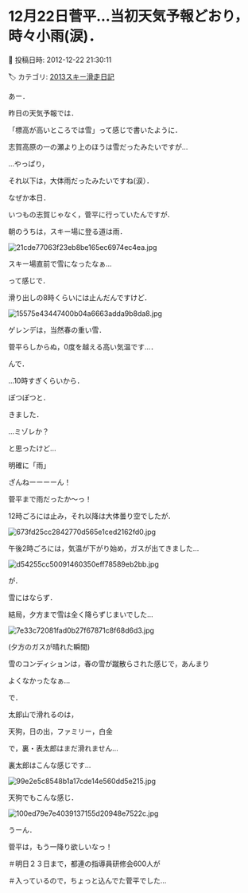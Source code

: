 # 12月22日菅平…当初天気予報どおり，時々小雨(涙)．

📅 投稿日時: 2012-12-22 21:30:11

🏷️ カテゴリ: [2013スキー滑走日記](c91dbe557f9a69230b1600e48622fdd61.md)

あー．


昨日の天気予報では．





「標高が高いところでは雪」って感じで書いたように．


志賀高原の一の瀬より上のほうは雪だったみたいですが…





…やっぱり，


それ以下は，大体雨だったみたいですね(涙）．





なぜか本日．


いつもの志賀じゃなく，菅平に行っていたんですが．





朝のうちは，スキー場に登る道は雨．




![21cde77063f23eb8be165ec6974ec4ea.jpg](images/21cde77063f23eb8be165ec6974ec4ea.jpg)




スキー場直前で雪になったなぁ…


って感じで．


滑り出しの8時くらいには止んだんですけど．




![15575e43447400b04a6663adda9b8da8.jpg](images/15575e43447400b04a6663adda9b8da8.jpg)







ゲレンデは，当然春の重い雪．


菅平らしからぬ，0度を越える高い気温です…．





んで．


…10時すぎくらいから．


ぽつぽつと．


きました．


…ミゾレか？


と思ったけど…


明確に「雨」


ざんねーーーーん！


菅平まで雨だったか～っ！





12時ごろには止み，それ以降は大体曇り空でしたが．




![673fd25cc2842770d565e1ced2162fd0.jpg](images/673fd25cc2842770d565e1ced2162fd0.jpg)







午後2時ごろには，気温が下がり始め，ガスが出てきました…




![d54255cc50091460350eff78589eb2bb.jpg](images/d54255cc50091460350eff78589eb2bb.jpg)




が．


雪にはならず．





結局，夕方まで雪は全く降らずじまいでした…




![7e33c72081fad0b27f67871c8f68d6d3.jpg](images/7e33c72081fad0b27f67871c8f68d6d3.jpg)




(夕方のガスが晴れた瞬間)


雪のコンディションは，春の雪が蹴散らされた感じで，あんまり


よくなかったなぁ…





で．


太郎山で滑れるのは，


天狗，日の出，ファミリー，白金


で，裏・表太郎はまだ滑れません…


裏太郎はこんな感じです…




![99e2e5c8548b1a17cde14e560dd5e215.jpg](images/99e2e5c8548b1a17cde14e560dd5e215.jpg)







天狗でもこんな感じ．




![100ed79e7e4039137155d20948e7522c.jpg](images/100ed79e7e4039137155d20948e7522c.jpg)




うーん．


菅平は，もう一降り欲しいなっ！





＃明日２３日まで，都連の指導員研修会600人が


＃入っているので，ちょっと込んでた菅平でした…
